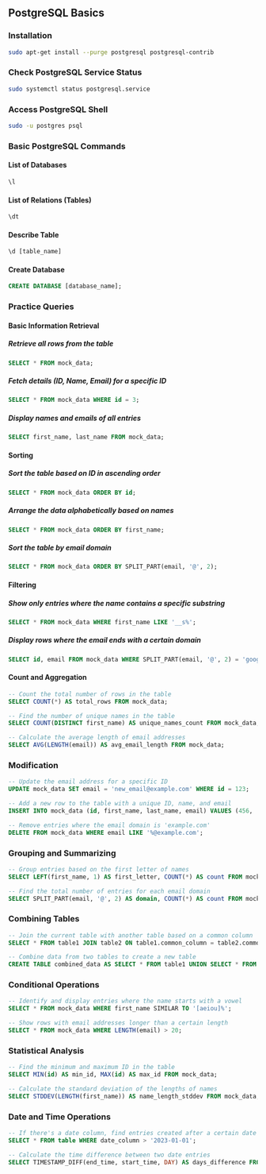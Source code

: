 
## PostgreSQL Basics

### Installation
```bash
sudo apt-get install --purge postgresql postgresql-contrib
```

### Check PostgreSQL Service Status
```bash
sudo systemctl status postgresql.service
```

### Access PostgreSQL Shell
```bash
sudo -u postgres psql
```

### Basic PostgreSQL Commands

#### List of Databases
```sql
\l
```

#### List of Relations (Tables)
```sql
\dt
```

#### Describe Table
```sql
\d [table_name]
```

#### Create Database
```sql
CREATE DATABASE [database_name];
```

### Practice Queries

#### Basic Information Retrieval

##### Retrieve all rows from the table
```sql
SELECT * FROM mock_data;
```

##### Fetch details (ID, Name, Email) for a specific ID
```sql
SELECT * FROM mock_data WHERE id = 3;
```

##### Display names and emails of all entries
```sql
SELECT first_name, last_name FROM mock_data;
```

#### Sorting

##### Sort the table based on ID in ascending order
```sql
SELECT * FROM mock_data ORDER BY id;
```

##### Arrange the data alphabetically based on names
```sql
SELECT * FROM mock_data ORDER BY first_name;
```

##### Sort the table by email domain
```sql
SELECT * FROM mock_data ORDER BY SPLIT_PART(email, '@', 2);
```

#### Filtering

##### Show only entries where the name contains a specific substring
```sql
SELECT * FROM mock_data WHERE first_name LIKE '__s%';
```

##### Display rows where the email ends with a certain domain
```sql
SELECT id, email FROM mock_data WHERE SPLIT_PART(email, '@', 2) = 'google.com';
```

#### Count and Aggregation


```sql
-- Count the total number of rows in the table
SELECT COUNT(*) AS total_rows FROM mock_data;

-- Find the number of unique names in the table
SELECT COUNT(DISTINCT first_name) AS unique_names_count FROM mock_data;

-- Calculate the average length of email addresses
SELECT AVG(LENGTH(email)) AS avg_email_length FROM mock_data;
```

### Modification

```sql
-- Update the email address for a specific ID
UPDATE mock_data SET email = 'new_email@example.com' WHERE id = 123;

-- Add a new row to the table with a unique ID, name, and email
INSERT INTO mock_data (id, first_name, last_name, email) VALUES (456, 'John', 'Doe', 'john.doe@example.com');

-- Remove entries where the email domain is 'example.com'
DELETE FROM mock_data WHERE email LIKE '%@example.com';
```

### Grouping and Summarizing

```sql
-- Group entries based on the first letter of names
SELECT LEFT(first_name, 1) AS first_letter, COUNT(*) AS count FROM mock_data GROUP BY first_letter;

-- Find the total number of entries for each email domain
SELECT SPLIT_PART(email, '@', 2) AS domain, COUNT(*) AS count FROM mock_data GROUP BY domain;
```

### Combining Tables

```sql
-- Join the current table with another table based on a common column
SELECT * FROM table1 JOIN table2 ON table1.common_column = table2.common_column;

-- Combine data from two tables to create a new table
CREATE TABLE combined_data AS SELECT * FROM table1 UNION SELECT * FROM table2;
```

### Conditional Operations

```sql
-- Identify and display entries where the name starts with a vowel
SELECT * FROM mock_data WHERE first_name SIMILAR TO '[aeiou]%';

-- Show rows with email addresses longer than a certain length
SELECT * FROM mock_data WHERE LENGTH(email) > 20;
```

### Statistical Analysis

```sql
-- Find the minimum and maximum ID in the table
SELECT MIN(id) AS min_id, MAX(id) AS max_id FROM mock_data;

-- Calculate the standard deviation of the lengths of names
SELECT STDDEV(LENGTH(first_name)) AS name_length_stddev FROM mock_data;
```

### Date and Time Operations

```sql
-- If there's a date column, find entries created after a certain date
SELECT * FROM table WHERE date_column > '2023-01-01';

-- Calculate the time difference between two date entries
SELECT TIMESTAMP_DIFF(end_time, start_time, DAY) AS days_difference FROM table;
```
